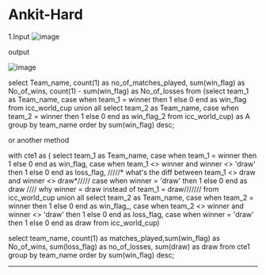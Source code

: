 # Ankit-Hard
1.Input
![image](https://github.com/user-attachments/assets/e654983d-7fec-4eba-8926-a1e2445bda9e)

output

![image](https://github.com/user-attachments/assets/77c88fbc-02b0-45a0-b9fe-283006b7de03)


select Team_name, count(1) as no_of_matches_played, sum(win_flag) as No_of_wins, count(1) - sum(win_flag) as No_of_losses
from
(select team_1 as Team_name,
case
when team_1 = winner then 1 else 0
end as win_flag from icc_world_cup
union all
select team_2 as Team_name,
case when team_2 = winner then 1 else 0
end as win_flag_2
from icc_world_cup) as A
group by team_name
order by sum(win_flag) desc;

or another method 

with cte1 as (
select team_1 as Team_name,
case when team_1 = winner then 1 else 0 end as win_flag,
case when team_1 <> winner and winner <> 'draw'  then 1 else 0 end as loss_flag, /////* what's the diff between team_1 <> draw and winner <> draw*/////
case when winner = 'draw' then 1 else 0 end as draw  //// why winner = draw instead of team_1 = draw///////
from icc_world_cup
union all
select team_2 as Team_name,
case when team_2 = winner then 1 else 0 end as win_flag_,
case when team_2 <> winner  and winner <> 'draw' then 1 else 0 end as loss_flag,
case when winner = 'draw' then 1 else 0 end as draw 
from icc_world_cup)

select team_name, count(1) as matches_played,sum(win_flag) as No_of_wins, sum(loss_flag) as no_of_losses, sum(draw) as draw
from cte1
group by team_name
order by sum(win_flag) desc;

--------------------------------------------------------------------------

